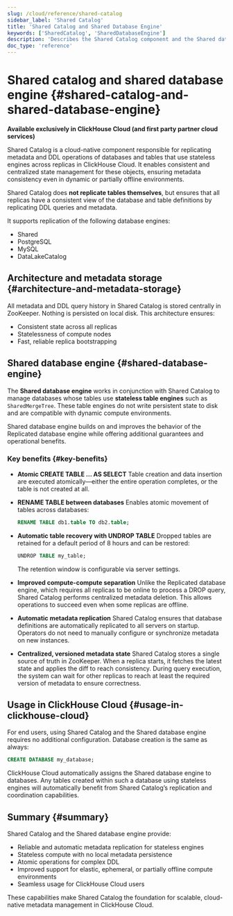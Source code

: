 ```yaml
---
slug: /cloud/reference/shared-catalog
sidebar_label: 'Shared Catalog'
title: 'Shared Catalog and Shared Database Engine'
keywords: ['SharedCatalog', 'SharedDatabaseEngine']
description: 'Describes the Shared Catalog component and the Shared database engine in ClickHouse Cloud'
doc_type: 'reference'
---
```


# Shared catalog and shared database engine {#shared-catalog-and-shared-database-engine}

**Available exclusively in ClickHouse Cloud (and first party partner cloud services)**

Shared Catalog is a cloud-native component responsible for replicating metadata and DDL operations of databases and tables that use stateless engines across replicas in ClickHouse Cloud. It enables consistent and centralized state management for these objects, ensuring metadata consistency even in dynamic or partially offline environments.

Shared Catalog does **not replicate tables themselves**, but ensures that all replicas have a consistent view of the database and table definitions by replicating DDL queries and metadata.

It supports replication of the following database engines:

- Shared
- PostgreSQL
- MySQL
- DataLakeCatalog

## Architecture and metadata storage {#architecture-and-metadata-storage}

All metadata and DDL query history in Shared Catalog is stored centrally in ZooKeeper. Nothing is persisted on local disk. This architecture ensures:

- Consistent state across all replicas
- Statelessness of compute nodes
- Fast, reliable replica bootstrapping

## Shared database engine {#shared-database-engine}

The **Shared database engine** works in conjunction with Shared Catalog to manage databases whose tables use **stateless table engines** such as `SharedMergeTree`. These table engines do not write persistent state to disk and are compatible with dynamic compute environments.

Shared database engine builds on and improves the behavior of the Replicated database engine while offering additional guarantees and operational benefits.

### Key benefits {#key-benefits}

- **Atomic CREATE TABLE ... AS SELECT**
  Table creation and data insertion are executed atomically—either the entire operation completes, or the table is not created at all.

- **RENAME TABLE between databases**
  Enables atomic movement of tables across databases:
  ```sql
  RENAME TABLE db1.table TO db2.table;
  ```

- **Automatic table recovery with UNDROP TABLE**
  Dropped tables are retained for a default period of 8 hours and can be restored:
  ```sql
  UNDROP TABLE my_table;
  ```
  The retention window is configurable via server settings.

- **Improved compute-compute separation**
  Unlike the Replicated database engine, which requires all replicas to be online to process a DROP query, Shared Catalog performs centralized metadata deletion. This allows operations to succeed even when some replicas are offline.

- **Automatic metadata replication**
  Shared Catalog ensures that database definitions are automatically replicated to all servers on startup. Operators do not need to manually configure or synchronize metadata on new instances.

- **Centralized, versioned metadata state**
  Shared Catalog stores a single source of truth in ZooKeeper. When a replica starts, it fetches the latest state and applies the diff to reach consistency. During query execution, the system can wait for other replicas to reach at least the required version of metadata to ensure correctness.

## Usage in ClickHouse Cloud {#usage-in-clickhouse-cloud}

For end users, using Shared Catalog and the Shared database engine requires no additional configuration. Database creation is the same as always:

```sql
CREATE DATABASE my_database;
```

ClickHouse Cloud automatically assigns the Shared database engine to databases. Any tables created within such a database using stateless engines will automatically benefit from Shared Catalog’s replication and coordination capabilities.

## Summary {#summary}

Shared Catalog and the Shared database engine provide:

- Reliable and automatic metadata replication for stateless engines
- Stateless compute with no local metadata persistence
- Atomic operations for complex DDL
- Improved support for elastic, ephemeral, or partially offline compute environments
- Seamless usage for ClickHouse Cloud users

These capabilities make Shared Catalog the foundation for scalable, cloud-native metadata management in ClickHouse Cloud.

